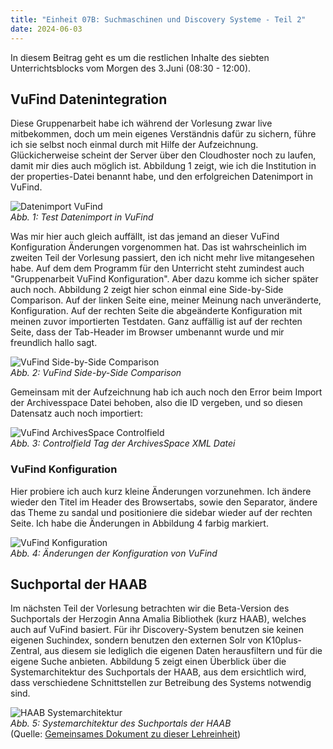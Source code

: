 ```yaml
---
title: "Einheit 07B: Suchmaschinen und Discovery Systeme - Teil 2"
date: 2024-06-03
---
```


In diesem Beitrag geht es um die restlichen Inhalte des siebten Unterrichtsblocks vom Morgen des 3.Juni (08:30 - 12:00). 

## VuFind Datenintegration
Diese Gruppenarbeit habe ich während der Vorlesung zwar live mitbekommen, doch um mein eigenes Verständnis dafür zu sichern, führe ich sie selbst noch einmal durch mit Hilfe der Aufzeichnung. Glückicherweise scheint der Server über den Cloudhoster noch zu laufen, damit mir dies auch möglich ist. Abbildung 1 zeigt, wie ich die Institution in der properties-Datei benannt habe, und den erfolgreichen Datenimport in VuFind.  

![Datenimport VuFind](\Lerntagebuch_BAIN\images\Screenshot_vufind_test240630.jpg)  
*Abb. 1: Test Datenimport in VuFind*  

Was mir hier auch gleich auffällt, ist das jemand an dieser VuFind Konfiguration Änderungen vorgenommen hat. Das ist wahrscheinlich im zweiten Teil der Vorlesung passiert, den ich nicht mehr live mitangesehen habe. Auf dem dem Programm für den Unterricht steht zumindest auch "Gruppenarbeit VuFind Konfiguration". Aber dazu komme ich sicher später auch noch. Abbildung 2 zeigt hier schon einmal eine Side-by-Side Comparison. Auf der linken Seite eine, meiner Meinung nach unveränderte, Konfiguration. Auf der rechten Seite die abgeänderte Konfiguration mit meinen zuvor importierten Testdaten. Ganz auffällig ist auf der rechten Seite, dass der Tab-Header im Browser umbenannt wurde und mir freundlich hallo sagt.  

![VuFind Side-by-Side Comparison](\Lerntagebuch_BAIN\images\Screenshot_vufind_comparison.jpg)  
*Abb. 2: VuFind Side-by-Side Comparison*  

Gemeinsam mit der Aufzeichnung hab ich auch noch den Error beim Import der Archivesspace Datei behoben, also die ID vergeben, und so diesen Datensatz auch noch importiert:  

![VuFind ArchivesSpace Controlfield](\Lerntagebuch_BAIN\images\Screenshot_vufind_importarchivesspace.jpg)  
*Abb. 3: Controlfield Tag der ArchivesSpace XML Datei*  

### VuFind Konfiguration
Hier probiere ich auch kurz kleine Änderungen vorzunehmen. Ich ändere wieder den Titel im Header des Browsertabs, sowie den Separator, ändere das Theme zu sandal und positioniere die sidebar wieder auf der rechten Seite. Ich habe die Änderungen in Abbildung 4 farbig markiert.  

![VuFind Konfiguration](\Lerntagebuch_BAIN\images\Screenshot_vufind_config.jpg)  
*Abb. 4: Änderungen der Konfiguration von VuFind*  

## Suchportal der HAAB
Im nächsten Teil der Vorlesung betrachten wir die Beta-Version des Suchportals der Herzogin Anna Amalia Bibliothek (kurz HAAB), welches auch auf VuFind basiert. Für ihr Discovery-System benutzen sie keinen eigenen Suchindex, sondern benutzen den externen Solr von K10plus-Zentral, aus diesem sie lediglich die eigenen Daten herausfiltern und für die eigene Suche anbieten. Abbildung 5 zeigt einen Überblick über die Systemarchitektur des Suchportals der HAAB, aus dem ersichtlich wird, dass verschiedene Schnittstellen zur Betreibung des Systems notwendig sind.  

![HAAB Systemarchitektur](\Lerntagebuch_BAINimages\Screenshot_HAAB_systemarchitektur.jpg)  
*Abb. 5: Systemarchitektur des Suchportals der HAAB*  
(Quelle: [Gemeinsames Dokument zu dieser Lehreinheit](https://pad.gwdg.de/5jn060c8RDC6WukTIuP5RQ#Beispiel-Suchportal-der-HAAB))  

